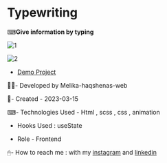 # Typewriting

⌨**Give information by typing**

![1](https://user-images.githubusercontent.com/126666369/236277197-fbbfff8a-ac25-447f-a87f-1b7a8d7eab0c.jpg)

![2](https://user-images.githubusercontent.com/126666369/236277212-e405e8de-8902-4aca-a62e-59bfedd4cf31.jpg)

- [Demo Project](https://melika-haqshenas-web.github.io/Typewriting/)

👩‍💻- Developed by Melika-haqshenas-web

📅- Created - 2023-03-15

⌨- Technologies Used - Html , scss , css , animation

- Hooks Used : useState 

- Role - Frontend

🖱- How to reach me : with my [instagram](https://www.instagram.com/melika.haqshenas_web/) and [linkedin](https://www.linkedin.com/in/melika-haqshenas-986b241a3)
